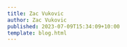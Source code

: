 ```yaml
---
title: Zac Vukovic
author: Zac Vukovic
published: 2023-07-09T15:34:09+10:00
template: blog.html
---
```

